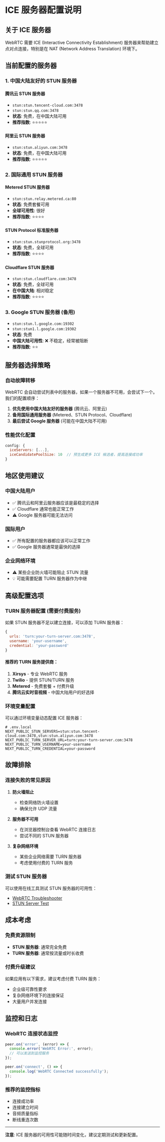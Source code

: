 # ICE 服务器配置说明

## 关于 ICE 服务器

WebRTC 需要 ICE (Interactive Connectivity Establishment) 服务器来帮助建立点对点连接，特别是在 NAT (Network Address Translation) 环境下。

## 当前配置的服务器

### 1. 中国大陆友好的 STUN 服务器

#### 腾讯云 STUN 服务器
- `stun:stun.tencent-cloud.com:3478`
- `stun:stun.qq.com:3478`
- **状态**: 免费，在中国大陆可用
- **推荐指数**: ⭐⭐⭐⭐⭐

#### 阿里云 STUN 服务器
- `stun:stun.aliyun.com:3478`
- **状态**: 免费，在中国大陆可用
- **推荐指数**: ⭐⭐⭐⭐⭐

### 2. 国际通用 STUN 服务器

#### Metered STUN 服务器
- `stun:stun.relay.metered.ca:80`
- **状态**: 免费套餐可用
- **全球可用性**: 很好
- **推荐指数**: ⭐⭐⭐⭐

#### STUN Protocol 标准服务器
- `stun:stun.stunprotocol.org:3478`
- **状态**: 免费，全球可用
- **推荐指数**: ⭐⭐⭐⭐

#### Cloudflare STUN 服务器
- `stun:stun.cloudflare.com:3478`
- **状态**: 免费，全球可用
- **在中国大陆**: 相对稳定
- **推荐指数**: ⭐⭐⭐⭐

### 3. Google STUN 服务器 (备用)

- `stun:stun.l.google.com:19302`
- `stun:stun1.l.google.com:19302`
- **状态**: 免费
- **中国大陆可用性**: ❌ 不稳定，经常被阻断
- **推荐指数**: ⭐⭐

## 服务器选择策略

### 自动故障转移
WebRTC 会自动尝试列表中的服务器，如果一个服务器不可用，会尝试下一个。我们的配置顺序：

1. **优先使用中国大陆友好的服务器** (腾讯云、阿里云)
2. **备用国际通用服务器** (Metered、STUN Protocol、Cloudflare)
3. **最后尝试 Google 服务器** (可能在中国大陆不可用)

### 性能优化配置

```javascript
config: {
  iceServers: [...],
  iceCandidatePoolSize: 10  // 预生成更多 ICE 候选者，提高连接成功率
}
```

## 地区使用建议

### 中国大陆用户
- ✅ 腾讯云和阿里云服务器应该是最稳定的选择
- ✅ Cloudflare 通常也能正常工作
- ⚠️ Google 服务器可能无法访问

### 国际用户
- ✅ 所有配置的服务器都应该可以正常工作
- ✅ Google 服务器通常是最快的选择

### 企业网络环境
- ⚠️ 某些企业防火墙可能阻止 STUN 流量
- 💡 可能需要配置 TURN 服务器作为中继

## 高级配置选项

### TURN 服务器配置 (需要付费服务)

如果 STUN 服务器不足以建立连接，可以添加 TURN 服务器：

```javascript
{
  urls: 'turn:your-turn-server.com:3478',
  username: 'your-username',
  credential: 'your-password'
}
```

#### 推荐的 TURN 服务提供商：

1. **Xirsys** - 专业 WebRTC 服务
2. **Twilio** - 提供 STUN/TURN 服务
3. **Metered** - 免费套餐 + 付费升级
4. **腾讯云实时音视频** - 中国大陆用户的好选择

### 环境变量配置

可以通过环境变量动态配置 ICE 服务器：

```env
# .env.local
NEXT_PUBLIC_STUN_SERVERS=stun:stun.tencent-cloud.com:3478,stun:stun.aliyun.com:3478
NEXT_PUBLIC_TURN_SERVER_URL=turn:your-turn-server.com:3478
NEXT_PUBLIC_TURN_USERNAME=your-username
NEXT_PUBLIC_TURN_CREDENTIAL=your-password
```

## 故障排除

### 连接失败的常见原因

1. **防火墙阻止**
   - 检查网络防火墙设置
   - 确保允许 UDP 流量

2. **服务器不可用**
   - 在浏览器控制台查看 WebRTC 连接日志
   - 尝试不同的 STUN 服务器

3. **复杂网络环境**
   - 某些企业网络需要 TURN 服务器
   - 考虑使用付费的 TURN 服务

### 测试 STUN 服务器

可以使用在线工具测试 STUN 服务器的可用性：
- [WebRTC Troubleshooter](https://test.webrtc.org/)
- [STUN Server Test](https://webrtc.github.io/samples/src/content/peerconnection/trickle-ice/)

## 成本考虑

### 免费资源限制
- **STUN 服务器**: 通常完全免费
- **TURN 服务器**: 通常按流量或时长收费

### 付费升级建议
如果应用有以下需求，建议考虑付费 TURN 服务：
- 企业级可靠性要求
- 复杂网络环境下的连接保证
- 大量用户并发连接

## 监控和日志

### WebRTC 连接状态监控

```javascript
peer.on('error', (error) => {
  console.error('WebRTC Error:', error);
  // 可以发送到监控服务
});

peer.on('connect', () => {
  console.log('WebRTC Connected successfully');
});
```

### 推荐的监控指标
- 连接成功率
- 连接建立时间
- 音频质量指标
- 断线重连次数

---

**注意**: ICE 服务器的可用性可能随时间变化，建议定期测试和更新配置。
